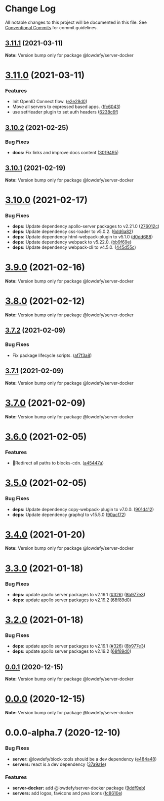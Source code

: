 # Change Log

All notable changes to this project will be documented in this file.
See [Conventional Commits](https://conventionalcommits.org) for commit guidelines.

## [3.11.1](https://github.com/lowdefy/lowdefy/compare/v3.11.0...v3.11.1) (2021-03-11)

**Note:** Version bump only for package @lowdefy/server-docker





# [3.11.0](https://github.com/lowdefy/lowdefy/compare/v3.10.2...v3.11.0) (2021-03-11)


### Features

* Init OpenID Connect flow. ([e2e29d0](https://github.com/lowdefy/lowdefy/commit/e2e29d0f165c148bbc27b5073612a6b4d50e1b87))
* Move all servers to expressed based apps. ([ffc6043](https://github.com/lowdefy/lowdefy/commit/ffc6043e0faf2812c31d3e25d794a64a154849d2))
* use setHeader plugin to set auth headers ([6238c6f](https://github.com/lowdefy/lowdefy/commit/6238c6f6ba6c1d24720f4867da7e5e577ff344d4))





## [3.10.2](https://github.com/lowdefy/lowdefy/compare/v3.10.1...v3.10.2) (2021-02-25)


### Bug Fixes

* **docs:** Fix links and improve docs content ([3019495](https://github.com/lowdefy/lowdefy/commit/30194956a5057b631865ebe4c977b4e5be492367))





## [3.10.1](https://github.com/lowdefy/lowdefy/compare/v3.10.0...v3.10.1) (2021-02-19)

**Note:** Version bump only for package @lowdefy/server-docker





# [3.10.0](https://github.com/lowdefy/lowdefy/compare/v3.9.0...v3.10.0) (2021-02-17)


### Bug Fixes

* **deps:** Update dependency apollo-server packages to v2.21.0 ([276012c](https://github.com/lowdefy/lowdefy/commit/276012c48283be64e60cbe00f7d8acf695773725))
* **deps:** Update dependency css-loader to v5.0.2. ([6dd6a82](https://github.com/lowdefy/lowdefy/commit/6dd6a82fa4e4975f201e0c22c6b5bf29cd0541e3))
* **deps:** Update dependency html-webpack-plugin to v5.1.0 ([d0dd688](https://github.com/lowdefy/lowdefy/commit/d0dd688816e3e9fc6ff56235698d3af4707eba5f))
* **deps:** Update dependency webpack to v5.22.0. ([bb9f69e](https://github.com/lowdefy/lowdefy/commit/bb9f69e29cbce728932ab512e12122ce3dc349cc))
* **deps:** Update dependency webpack-cli to v4.5.0. ([445d55c](https://github.com/lowdefy/lowdefy/commit/445d55ca12f720be9f09632a319c319323c7041c))





# [3.9.0](https://github.com/lowdefy/lowdefy/compare/v3.8.0...v3.9.0) (2021-02-16)

**Note:** Version bump only for package @lowdefy/server-docker





# [3.8.0](https://github.com/lowdefy/lowdefy/compare/v3.7.2...v3.8.0) (2021-02-12)

**Note:** Version bump only for package @lowdefy/server-docker





## [3.7.2](https://github.com/lowdefy/lowdefy/compare/v3.7.1...v3.7.2) (2021-02-09)


### Bug Fixes

* Fix package lifecycle scripts. ([af7f3a8](https://github.com/lowdefy/lowdefy/commit/af7f3a8ea29763defb20cfb4f28afba3b56d981c))





## [3.7.1](https://github.com/lowdefy/lowdefy/compare/v3.7.0...v3.7.1) (2021-02-09)

**Note:** Version bump only for package @lowdefy/server-docker





# [3.7.0](https://github.com/lowdefy/lowdefy/compare/v3.6.0...v3.7.0) (2021-02-09)

**Note:** Version bump only for package @lowdefy/server-docker





# [3.6.0](https://github.com/lowdefy/lowdefy/compare/v3.5.0...v3.6.0) (2021-02-05)


### Features

* 🐢Redirect all paths to blocks-cdn. ([a45447a](https://github.com/lowdefy/lowdefy/commit/a45447ad1dacf977e487a020bd56080ae2b09792))





# [3.5.0](https://github.com/lowdefy/lowdefy/compare/v3.4.0...v3.5.0) (2021-02-05)


### Bug Fixes

* **deps:** Update dependency copy-webpack-plugin to v7.0.0. ([901d412](https://github.com/lowdefy/lowdefy/commit/901d4126544dd4ee68d62bf520cdd4cc2b0d1dcc))
* **deps:** Update dependency graphql to v15.5.0 ([90acf72](https://github.com/lowdefy/lowdefy/commit/90acf7289c517f9afe066cd0706c64187a39648b))





# [3.4.0](https://github.com/lowdefy/lowdefy/compare/v3.3.0...v3.4.0) (2021-01-20)

**Note:** Version bump only for package @lowdefy/server-docker





# [3.3.0](https://github.com/lowdefy/lowdefy/compare/v3.1.1...v3.3.0) (2021-01-18)


### Bug Fixes

* **deps:** update apollo server packages to v2.19.1 ([#326](https://github.com/lowdefy/lowdefy/issues/326)) ([8b977e3](https://github.com/lowdefy/lowdefy/commit/8b977e363930b2c5b639fd4455751d81e3487570))
* **deps:** update apollo server packages to v2.19.2 ([68f89d0](https://github.com/lowdefy/lowdefy/commit/68f89d0b9a131bfd031af5a95f9b71b276efa275))





# [3.2.0](https://github.com/lowdefy/lowdefy/compare/v3.1.1...v3.2.0) (2021-01-18)


### Bug Fixes

* **deps:** update apollo server packages to v2.19.1 ([#326](https://github.com/lowdefy/lowdefy/issues/326)) ([8b977e3](https://github.com/lowdefy/lowdefy/commit/8b977e363930b2c5b639fd4455751d81e3487570))
* **deps:** update apollo server packages to v2.19.2 ([68f89d0](https://github.com/lowdefy/lowdefy/commit/68f89d0b9a131bfd031af5a95f9b71b276efa275))





## [0.0.1](https://github.com/lowdefy/lowdefy/compare/@lowdefy/server-docker@0.0.0-alpha.7...@lowdefy/server-docker@0.0.1) (2020-12-15)

**Note:** Version bump only for package @lowdefy/server-docker





# [0.0.0](https://github.com/lowdefy/lowdefy/compare/@lowdefy/server-docker@0.0.0-alpha.7...@lowdefy/server-docker@0.0.0) (2020-12-15)

**Note:** Version bump only for package @lowdefy/server-docker





# 0.0.0-alpha.7 (2020-12-10)


### Bug Fixes

* **server:** @lowdefy/block-tools should be a dev dependency ([e484a48](https://github.com/lowdefy/lowdefy/commit/e484a48eed9d983441bc19976553a6fd1d6cad61))
* **servers:** react is a dev dependency ([37a9a1e](https://github.com/lowdefy/lowdefy/commit/37a9a1ee0f84f4691a0ad7da43f05d15382fce6c))


### Features

* **server-docker:** add @lowdefy/server-docker package ([9ddf9eb](https://github.com/lowdefy/lowdefy/commit/9ddf9ebbe0b6c18c5c979572edaf04fcc663a4b0))
* **servers:** add logos, favicons and pwa icons ([fc8610e](https://github.com/lowdefy/lowdefy/commit/fc8610e7f529071fd9ce3961b3991cab2d7911bd))
